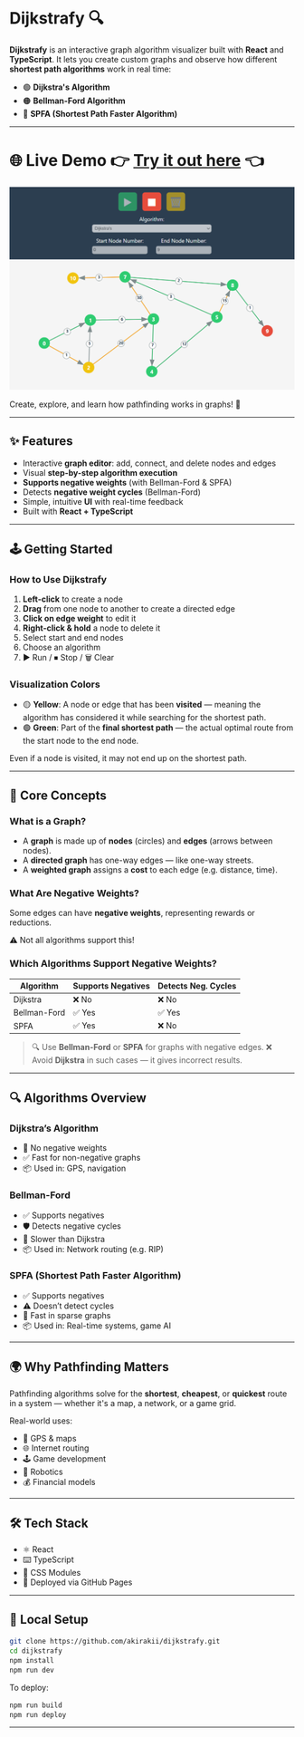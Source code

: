 # Dijkstrafy 🔍

**Dijkstrafy** is an interactive graph algorithm visualizer built with **React** and **TypeScript**. It lets you create custom graphs and observe how different **shortest path algorithms** work in real time:

* 🟢 **Dijkstra's Algorithm**
* 🟠 **Bellman-Ford Algorithm**
* 🔵 **SPFA (Shortest Path Faster Algorithm)**

---

# 🌐 Live Demo 👉 [Try it out here](https://akirakii.github.io/dijkstrafy/) 👈
![Dijkstra Demo](./public/graph-sample1.png)



Create, explore, and learn how pathfinding works in graphs! 🚀

---

## ✨ Features

* Interactive **graph editor**: add, connect, and delete nodes and edges
* Visual **step-by-step algorithm execution**
* **Supports negative weights** (with Bellman-Ford & SPFA)
* Detects **negative weight cycles** (Bellman-Ford)
* Simple, intuitive **UI** with real-time feedback
* Built with **React + TypeScript**

---

## 🕹️ Getting Started

### How to Use Dijkstrafy

1. **Left-click** to create a node
2. **Drag** from one node to another to create a directed edge
3. **Click on edge weight** to edit it
4. **Right-click & hold** a node to delete it
5. Select start and end nodes
6. Choose an algorithm
7. ▶ Run / ⏹ Stop / 🗑️ Clear

### Visualization Colors

* 🟡 **Yellow**: A node or edge that has been **visited** — meaning the algorithm has considered it while searching for the shortest path.
* 🟢 **Green**: Part of the **final shortest path** — the actual optimal route from the start node to the end node.



Even if a node is visited, it may not end up on the shortest path.

---

## 🧠 Core Concepts

### What is a Graph?

* A **graph** is made up of **nodes** (circles) and **edges** (arrows between nodes).
* A **directed graph** has one-way edges — like one-way streets.
* A **weighted graph** assigns a **cost** to each edge (e.g. distance, time).

### What Are Negative Weights?

Some edges can have **negative weights**, representing rewards or reductions.

⚠️ Not all algorithms support this!

### Which Algorithms Support Negative Weights?

| Algorithm    | Supports Negatives | Detects Neg. Cycles |
| ------------ | ------------------ | ------------------- |
| Dijkstra     | ❌ No               | ❌ No                |
| Bellman-Ford | ✅ Yes              | ✅ Yes               |
| SPFA         | ✅ Yes              | ❌ No                |

> 🔍 Use **Bellman-Ford** or **SPFA** for graphs with negative edges.
> ❌ Avoid **Dijkstra** in such cases — it gives incorrect results.

---

## 🔍 Algorithms Overview

### Dijkstra’s Algorithm

* 🚫 No negative weights
* ✅ Fast for non-negative graphs
* 📦 Used in: GPS, navigation

### Bellman-Ford

* ✅ Supports negatives
* 🛡️ Detects negative cycles
* 🐢 Slower than Dijkstra
* 📦 Used in: Network routing (e.g. RIP)

### SPFA (Shortest Path Faster Algorithm)

* ✅ Supports negatives
* ⚠️ Doesn’t detect cycles
* 🚀 Fast in sparse graphs
* 📦 Used in: Real-time systems, game AI

---

## 🌍 Why Pathfinding Matters

Pathfinding algorithms solve for the **shortest**, **cheapest**, or **quickest** route in a system — whether it's a map, a network, or a game grid.

Real-world uses:

* 📍 GPS & maps
* 🌐 Internet routing
* 🕹️ Game development
* 🤖 Robotics
* 💰 Financial models

---

## 🛠 Tech Stack

* ⚛️ React
* ⌨️ TypeScript
* 🎨 CSS Modules
* 🚀 Deployed via GitHub Pages

---

## 🚀 Local Setup

```bash
git clone https://github.com/akirakii/dijkstrafy.git
cd dijkstrafy
npm install
npm run dev
```

To deploy:

```bash
npm run build
npm run deploy
```

---
